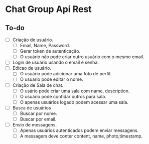 # Chat Group Api Rest

## To-do

- [ ] Criação de usuário.
  - [ ] Email, Name, Password.
  - [ ] Gerar token de autenticação.
  - [ ] O usuário não pode criar outro usuário com o mesmo email.
- [ ] Login de usuário usando o email e senha.
- [ ] Edicao de usuário.
  - [ ] O usuário pode adicionar uma foto de perfil.
  - [ ] O usuario pode editar o nome.
- [ ] Criação de Sala de chat.
  - [ ] O usário pode criar uma sala com name, description.
  - [ ] O usuário pode confidar outros para sala.
  - [ ] O apenas usuários logado podem acessar uma sala.
- [ ] Busca de usuários
  - [ ] Buscar por nome.
  - [ ] Buscar por email.
- [ ] Envio de messagens.
  - [ ] Apenas usuários autenticados podem enviar messagens.
  - [ ] A messagem deve conter content, name, photo,timestamp.
